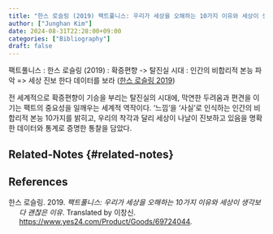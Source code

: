 ```yaml
---
title: "한스 로슬링 (2019) 팩트풀니스: 우리가 세상을 오해하는 10가지 이유와 세상이 생각보다 괜찮은 이유"
author: ["Junghan Kim"]
date: 2024-08-31T22:28:00+09:00
categories: ["Bibliography"]
draft: false
---
```


팩트풀니스 : 한스 로슬링 (2019) : 확증편향 -&gt; 탈진실 시대 : 인간의 비합리적 본능 파악 =&gt; 세상 진보 한다 데이터를 보라 (<a href="#citeproc_bib_item_1">한스 로슬링 2019</a>)

전 세계적으로 확증편향이 기승을 부리는 탈진실의 시대에, 막연한 두려움과 편견을 이기는 팩트의 중요성을 일깨우는 세계적 역작이다. ‘느낌’을 ‘사실’로 인식하는 인간의 비합리적 본능 10가지를 밝히고, 우리의 착각과 달리 세상이 나날이 진보하고 있음을 명확한 데이터와 통계로 증명한 통찰을 담았다.


## Related-Notes {#related-notes}

## References

<style>.csl-entry{text-indent: -1.5em; margin-left: 1.5em;}</style><div class="csl-bib-body">
  <div class="csl-entry"><a id="citeproc_bib_item_1"></a>한스 로슬링. 2019. <i>팩트풀니스: 우리가 세상을 오해하는 10가지 이유와 세상이 생각보다 괜찮은 이유</i>. Translated by 이창신. <a href="https://www.yes24.com/Product/Goods/69724044">https://www.yes24.com/Product/Goods/69724044</a>.</div>
</div>
